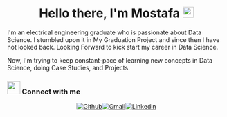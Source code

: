 
<h1 align="center">Hello there, I'm Mostafa <img src="https://media.giphy.com/media/w1OBpBd7kJqHrJnJ13/giphy.gif" width="25px"></h1>
<p align="center">
   </p>
  

I'm an electrical engineering graduate who is passionate about Data Science. I stumbled upon it in My Graduation Project and since then I have not looked back.
Looking Forward to kick start my career in Data Science.
 
Now, I'm trying to keep constant-pace of learning new concepts in Data Science, doing Case Studies, and Projects.

### <img src="https://media.giphy.com/media/efUQrWLjbgji5u1Ove/giphy.gif" width="30px"> Connect with me

<center>

[![Github](https://img.shields.io/static/v1?label=&message=Github&color=black&style=flat&logo=github)](https://github.com/mostafa-gamal-97)[![Gmail](https://img.shields.io/static/v1?label=Gmail&labelColor=EA0008&message=mostafa.gamalh97@gmail.com&color=555555&style=flat&logo=gmail&logoColor=white)](mostafa.gamalh97@gmail.com)[![Linkedin](https://img.shields.io/static/v1?label=&message=Linkedin&color=0E7FBF&&&style=flat&logo=linkedin&logoColor=white)](https://www.linkedin.com/in/mostafa-gamal-s97/)
    
 
<!---
mostafa-gamal-97/mostafa-gamal-97 is a ✨ special ✨ repository because its `README.md` (this file) appears on your GitHub profile.
You can click the Preview link to take a look at your changes.
--->
